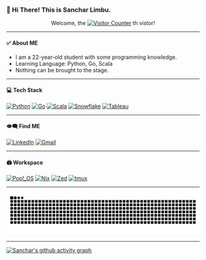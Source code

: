 ### 👋 Hi There! This is Sanchar Limbu.

<p align="center">
Welcome, the
<a href="https://github.com/zczqas" target="_blank"><img src="https://count.getloli.com/@zczqas?name=zczqas&theme=rule34" alt="Visitor Counter"></a>
th vistor!
</p>

---
#### ✅ About ME
* I am a 22-year-old student with some programming knowledge.
* Learning Language: Python, Go, Scala
* Nothing can be brought to the stage.

<!-- ![](https://github-readme-stats.vercel.app/api/top-langs?username=zczqas&locale=en&hide_title=false&layout=compact&card_width=320&langs_count=6&hide_border=false)ob -->


---
#### 💻 Tech Stack

[![Python](https://img.shields.io/badge/Python-3776AB?logo=python&logoColor=fff&style=for-the-badge)](#)
[![Go](https://img.shields.io/badge/Go-%2300ADD8.svg?&logo=go&logoColor=white&style=for-the-badge)](#)
[![Scala](https://img.shields.io/badge/Scala-%23DC322F.svg?logo=scala&logoColor=white&style=for-the-badge)](#)
[![Snowflake](https://img.shields.io/badge/Snowflake-29B5E8?logo=snowflake&logoColor=fff&style=for-the-badge)](#)
[![Tableau](https://custom-icon-badges.demolab.com/badge/Tableau-0176D3?logo=tableau&logoColor=fff&style=for-the-badge)](#)

---
#### 👁️‍🗨️ Find ME
[![LinkedIn](https://custom-icon-badges.demolab.com/badge/LinkedIn-0A66C2?logo=linkedin-white&logoColor=fff&style=for-the-badge)](https://www.linkedin.com/in/sanchar-limbu)
[![Gmail](https://img.shields.io/badge/Gmail-D14836?logo=gmail&logoColor=white&style=for-the-badge)](mailto:limbusanchar76@gmail.com)

---
#### 🖨️ Workspace
[![Pop!_OS](https://img.shields.io/badge/Pop!__OS-48B9C7?logo=popos&logoColor=fff&style=for-the-badge)](#)
[![Nix](https://img.shields.io/badge/Nix-5277C3?logo=nixos&logoColor=fff&style=for-the-badge)](#)
[![Zed](https://img.shields.io/badge/Zed-white?logo=zedindustries&logoColor=084CCF&style=for-the-badge)](#)
[![tmux](https://img.shields.io/badge/tmux-1BB91F?logo=tmux&logoColor=fff&style=for-the-badge)](https://tmuxcheatsheet.com/)

----
<div align="center">
  <img src="https://raw.githubusercontent.com/zczqas/zczqas/output/snake.svg" alt="Snake animation" />
</div>

---
[![Sanchar's github activity graph](https://github-readme-activity-graph.vercel.app/graph?username=zczqas&days=30&bg_color=1e1e2e&color=CBA6F7&line=CBA6F7&point=45475A&area=true&hide_border=true)](https://github.com/ashutosh00710/github-readme-activity-graph)


<!-- <div align="center">
  <img height="150" src="https://media.tenor.com/Vi3igSsjtdMAAAAi/hu-tao-music.gif" />
 <img src="https://spotify-recently-played-readme.vercel.app/api?user=2s9r6yn4pu1yp1ud2zkkucym0&count=3" alt="Spotify recently played" height="150" />
</div> -->
